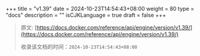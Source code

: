 +++
title = "v1.39"
date = 2024-10-23T14:54:43+08:00
weight = 80
type = "docs"
description = ""
isCJKLanguage = true
draft = false
+++

> 原文: [https://docs.docker.com/reference/api/engine/version/v1.39/](https://docs.docker.com/reference/api/engine/version/v1.39/)
>
> 收录该文档的时间：`2024-10-23T14:54:43+08:00`
